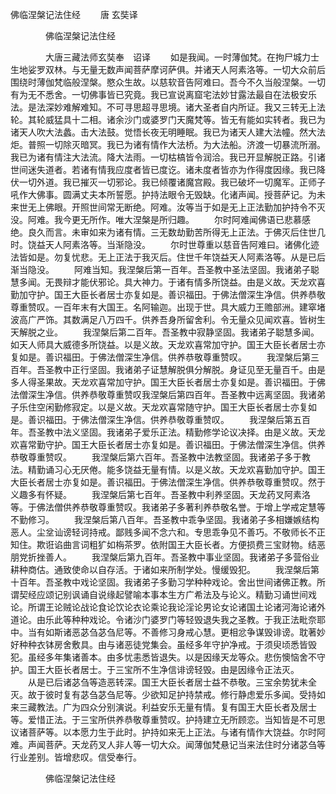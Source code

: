   佛临涅槃记法住经
　　唐 玄奘译




　　　　佛临涅槃记法住经

　　　　大唐三藏法师玄奘奉　诏译
　　如是我闻。一时薄伽梵。在拘尸城力士生地娑罗双林。与无量无数声闻菩萨摩诃萨俱。并诸天人阿素洛等。一切大众前后围绕时薄伽梵临般涅槃。愍众生故。以慈软音告阿难曰。吾今不久当般涅槃。一切有为无不悉舍。一切佛事皆已究竟。我已宣说离窟宅法妙甘露法最自在法极安乐法。是法深妙难解难知。不可寻思超寻思境。诸大圣者自内所证。我又三转无上法轮。其轮威猛具十二相。诸余沙门或婆罗门天魔梵等。皆无有能如实转者。我已为诸天人吹大法蠡。击大法鼓。觉悟长夜无明睡眠。我已为诸天人建大法幢。然大法炬。普照一切除灭暗冥。我已为诸有情作大法桥。为大法船。济渡一切暴流所溺。我已为诸有情注大法流。降大法雨。一切枯槁皆令润洽。我已开显解脱正路。引诸世间迷失道者。若诸有情我应度者皆已度讫。诸未度者皆亦为作得度因缘。我已降伏一切外道。我已摧灭一切邪论。我已倾覆诸魔宫殿。我已破坏一切魔军。正师子吼作大佛事。圆满丈夫本所誓愿。护持法眼令无毁缺。化诸声闻。授菩萨记。为未来世无上佛眼。开照世间常无断绝。阿难。汝等当于如是无上正法勤加护持令不灭没。阿难。我今更无所作。唯大涅槃是所归趣。
　　尔时阿难闻佛语已悲慕感绝。良久而言。未审如来为诸有情。三无数劫勤苦所得无上正法。于佛灭后住世几时。饶益天人阿素洛等。当渐隐没。
　　尔时世尊重以慈音告阿难曰。诸佛化迹法皆如是。勿复忧悲。无上正法于我灭后。住世千年饶益天人阿素洛等。从是已后渐当隐没。
　　阿难当知。我涅槃后第一百年。吾圣教中圣法坚固。我诸弟子聪慧多闻。无畏辩才能伏邪论。具大神力。于诸有情多所饶益。由是义故。天龙欢喜勤加守护。国王大臣长者居士亦复如是。善识福田。于佛法僧深生净信。供养恭敬尊重赞叹。一百年末有大国王。名阿输迦。出现于世。具大威力王赡部洲。建窣堵波高广严饰。其数满足八万四千。供养吾身所留舍利。令无量众见闻欢喜。皆树生天解脱之业。
　　我涅槃后第二百年。吾圣教中寂静坚固。我诸弟子聪慧多闻。如天人师具大威德多所饶益。以是义故。天龙欢喜常加守护。国王大臣长者居士亦复如是。善识福田。于佛法僧深生净信。供养恭敬尊重赞叹。
　　我涅槃后第三百年。吾圣教中正行坚固。我诸弟子证慧解脱俱分解脱。身证见至无量百千。由是多人得圣果故。天龙欢喜常加守护。国王大臣长者居士亦复如是。善识福田。于佛法僧深生净信。供养恭敬尊重赞叹我涅槃后第四百年。吾圣教中远离坚固。我诸弟子乐住空闲勤修寂定。以是义故。天龙欢喜常随守护。国王大臣长者居士亦复如是。善识福田。于佛法僧深生净信。供养恭敬尊重赞叹。
　　我涅槃后第五百年。吾圣教中法义坚固。我诸弟子爱乐正法。精勤修学论议决择。由是义故。天龙欢喜常勤守护。国王大臣长者居士亦复如是。善识福田。于佛法僧深生净信。供养恭敬尊重赞叹。
　　我涅槃后第六百年。吾圣教中法教坚固。我诸弟子多于教法。精勤诵习心无厌倦。能多饶益无量有情。以是义故。天龙欢喜勤加守护。国王大臣长者居士亦复如是。善识福田。于佛法僧深生净信。供养恭敬尊重赞叹。然于义趣多有怀疑。
　　我涅槃后第七百年。吾圣教中利养坚固。天龙药叉阿素洛等。于佛法僧供养恭敬尊重赞叹。我诸弟子多著利养恭敬名誉。于增上学戒定慧等不勤修习。
　　我涅槃后第八百年。吾圣教中乖争坚固。我诸弟子多相嫌嫉结构恶人。尘坌讪谤轻诃持戒。鄙贱多闻不念六和。专思乖争见不善巧。不敬师长不正知住。欺诳谄曲言词粗犷如栴茶罗。依附国王大臣长者。方便损费三宝财物。结恶朋党折挫善人。
　　我涅槃后第九百年。吾圣教中事业坚固。我诸弟子多营俗业耕种商估。通致使命以自存活。于诸如来所制学处。慢缓毁犯。
　　我涅槃后第十百年。吾圣教中戏论坚固。我诸弟子多勤习学种种戏论。舍出世间诸佛正教。所谓契经应颂记别讽诵自说缘起譬喻本事本生方广希法及与论义。精勤习诵世间戏论。所谓王论贼论战论食论饮论衣论乘论我论淫论男论女论诸国土论诸河海论诸外道论。由乐此等种种戏论。令诸沙门婆罗门等轻毁退失我之圣教。于我正法毗奈耶中。当有如斯诸恶苾刍苾刍尼等。不善修习身戒心慧。更相忿争谋毁诽谤。耽著妙好种种衣钵房舍敷具。由与诸恶徒党集会。虽经多年守护净戒。于须臾顷悉皆毁犯。虽经多年集诸善本。由多忧恚悉皆退失。以是因缘天龙等众。悲伤懊恼舍不守护。国王大臣长者居士。于三宝所不生净信诽谤轻毁。由是因缘令正法灭。
　　从是已后诸苾刍等造恶转深。国王大臣长者居士益不恭敬。三宝余势犹未全灭。故于彼时复有苾刍苾刍尼等。少欲知足护持禁戒。修行静虑爱乐多闻。受持如来三藏教法。广为四众分别演说。利益安乐无量有情。复有国王大臣长者及居士等。爱惜正法。于三宝所供养恭敬尊重赞叹。护持建立无所顾恋。当知皆是不可思议诸菩萨等。以本愿力生于此时。护持如来无上正法。与诸有情作大饶益。尔时阿难。声闻菩萨。天龙药叉人非人等一切大众。闻薄伽梵悬记当来法住时分诸苾刍等行业差别。皆增悲叹。信受奉行。

　　　　佛临涅槃记法住经


